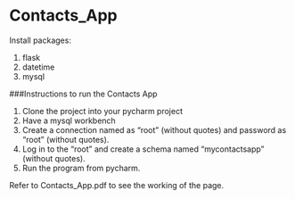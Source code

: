 # Contacts_App
Install packages:
1) flask
2) datetime
3) mysql

###Instructions to run the Contacts App

1) Clone the project into your pycharm project
2) Have a mysql workbench
3) Create a connection named as “root” (without quotes) and password as “root” (without quotes).
4) Log in to the “root” and create a schema named “mycontactsapp” (without quotes).
5) Run the program from pycharm.

Refer to Contacts_App.pdf to see the working of the page.
